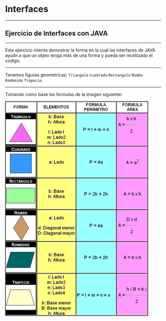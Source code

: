 # Interfaces

---

## Ejercicio de Interfaces con JAVA

---

Este ejercicio intenta demostrar la forma en la cual las interfaces de JAVA ayudn a que un objeo tenga más de una forma y pueda ser reutilizado el codigo.

---

Tenemos figuras geometricas:
`Triangulo`
`Cuadrado`
`Rectangulo`
`Rombo`
`Romboide`
`Trapecio`

---

Tomando como base las formulas de la imagen siguiente: 

![FigurasGeometricas](https://raw.githubusercontent.com/Eduardo-Mtz-Jrz/Interfaces/refs/heads/main/FigurasGeometricas.webp)

